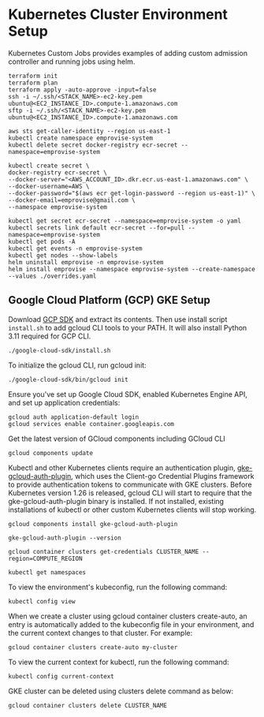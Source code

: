 # Kubernetes Cluster Environment Setup

Kubernetes Custom Jobs provides examples of adding custom admission controller and running jobs using helm.

    terraform init
    terraform plan
    terraform apply -auto-approve -input=false
    ssh -i ~/.ssh/<STACK_NAME>-ec2-key.pem ubuntu@<EC2_INSTANCE_ID>.compute-1.amazonaws.com
    sftp -i ~/.ssh/<STACK_NAME>-ec2-key.pem ubuntu@<EC2_INSTANCE_ID>.compute-1.amazonaws.com

    aws sts get-caller-identity --region us-east-1
    kubectl create namespace emprovise-system
    kubectl delete secret docker-registry ecr-secret --namespace=emprovise-system
    
    kubectl create secret \
    docker-registry ecr-secret \
    --docker-server="<AWS_ACCOUNT_ID>.dkr.ecr.us-east-1.amazonaws.com" \
    --docker-username=AWS \
    --docker-password="$(aws ecr get-login-password --region us-east-1)" \
    --docker-email=emprovise@gmail.com \
    --namespace emprovise-system
    
    kubectl get secret ecr-secret --namespace=emprovise-system -o yaml
    kubectl secrets link default ecr-secret --for=pull --namespace=emprovise-system
    kubectl get pods -A
    kubectl get events -n emprovise-system
    kubectl get nodes --show-labels
    helm uninstall emprovise -n emprovise-system
    helm install emprovise --namespace emprovise-system --create-namespace --values ./overrides.yaml

## Google Cloud Platform (GCP) GKE Setup

Download [GCP SDK](https://cloud.google.com/sdk/docs/install-sdk) and extract its contents.
Then use install script `install.sh` to add gcloud CLI tools to your PATH. It will also install Python 3.11 required for GCP CLI.

    ./google-cloud-sdk/install.sh

To initialize the gcloud CLI, run gcloud init:

    ./google-cloud-sdk/bin/gcloud init

Ensure you've set up Google Cloud SDK, enabled Kubernetes Engine API, and set up application credentials:

    gcloud auth application-default login
    gcloud services enable container.googleapis.com

Get the latest version of GCloud components including GCloud CLI

    gcloud components update

Kubectl and other Kubernetes clients require an authentication plugin, [gke-gcloud-auth-plugin](https://cloud.google.com/kubernetes-engine/docs/how-to/cluster-access-for-kubectl#install_plugin), which uses the Client-go Credential Plugins framework to provide authentication tokens to communicate with GKE clusters.
Before Kubernetes version 1.26 is released, gcloud CLI will start to require that the gke-gcloud-auth-plugin binary is installed. If not installed, existing installations of kubectl or other custom Kubernetes clients will stop working.

    gcloud components install gke-gcloud-auth-plugin

    gke-gcloud-auth-plugin --version

    gcloud container clusters get-credentials CLUSTER_NAME --region=COMPUTE_REGION

    kubectl get namespaces

To view the environment's kubeconfig, run the following command:

    kubectl config view

When we create a cluster using gcloud container clusters create-auto, an entry is automatically added to the kubeconfig file in your environment, and the current context changes to that cluster. For example:

    gcloud container clusters create-auto my-cluster

To view the current context for kubectl, run the following command:

    kubectl config current-context

GKE cluster can be deleted using clusters delete command as below:

    gcloud container clusters delete CLUSTER_NAME

